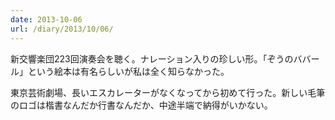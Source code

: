 ```yaml
---
date: 2013-10-06
url: /diary/2013/10/06/
---
```


新交響楽団223回演奏会を聴く。ナレーション入りの珍しい形。「ぞうのババール」という絵本は有名らしいが私は全く知らなかった。

東京芸術劇場、長いエスカレーターがなくなってから初めて行った。新しい毛筆のロゴは楷書なんだか行書なんだか、中途半端で納得がいかない。